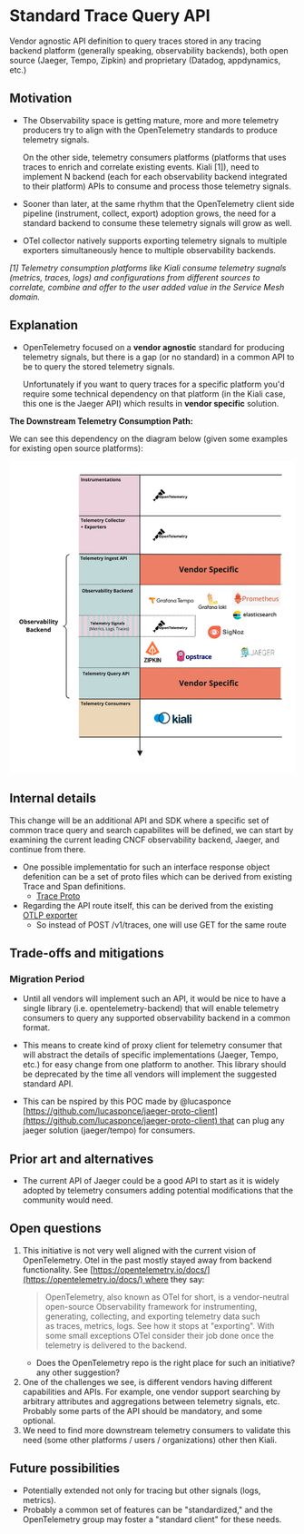# Standard Trace Query API

Vendor agnostic API definition to query traces stored in any tracing backend platform (generally speaking, observability backends), both open source (Jaeger, Tempo, Zipkin) and proprietary (Datadog, appdynamics, etc.)

## Motivation

- The Observability space is getting mature, more and more telemetry producers try to align with the OpenTelemetry standards to produce telemetry signals.

  On the other side, telemetry consumers platforms (platforms that uses traces to enrich and correlate existing events. Kiali [1]), need to implement N backend (each for each observability backend integrated to their platform) APIs to consume and process those telemetry signals.

- Sooner than later, at the same rhythm that the OpenTelemetry client side pipeline (instrument, collect, export) adoption grows, the need for a standard backend to consume these telemetry signals will grow as well.

- OTel collector natively supports exporting telemetry signals to multiple exporters simultaneously hence to multiple observability backends.

_[1] Telemetry consumption platforms like Kiali consume telemetry sugnals (metrics, traces, logs) and configurations from different sources to correlate, combine and offer to the user added value in the Service Mesh domain._

## Explanation

- OpenTelemetry focused on a **vendor agnostic** standard for producing telemetry signals, but there is a gap (or no standard) in a common API to be to query the stored telemetry signals.

  Unfortunately if you want to query traces for a specific platform you'd require some technical dependency on that platform (in the Kiali case, this one is the Jaeger API) which results in **vendor specific** solution.

**The Downstream Telemetry Consumption Path:**

We can see this dependency on the diagram below (given some examples for existing open source platforms):

![Downstream Telemetry Consumption Path](img/0000-telemetry-consumption-path.jpg)

## Internal details

This change will be an additional API and SDK where a specific set of common trace query and search capabilites will be defined, we can start by examining the current leading CNCF observability backend, Jaeger, and continue from there.

- One possible implementatio for such an interface response object defenition can be a set of proto files which can be derived from existing Trace and Span definitions.
  - [Trace Proto](https://github.com/open-telemetry/opentelemetry-proto/blob/main/opentelemetry/proto/trace/v1/trace.proto)
- Regarding the API route itself, this can be derived from the existing [OTLP exporter](https://github.com/open-telemetry/opentelemetry-specification/blob/main/specification/protocol/exporter.md)
  - So instead of POST /v1/traces, one will use GET for the same route

## Trade-offs and mitigations

### Migration Period

- Until all vendors will implement such an API, it would be nice to have a single library (i.e. opentelemetry-backend) that will enable telemetry consumers to query any supported observability backend in a common format.
- This means to create kind of proxy client for telemetry consumer that will abstract the details of specific implementations (Jaeger, Tempo, etc.) for easy change from one platform to another.
  This library should be deprecated by the time all vendors will implement the suggested standard API.

- This can be nspired by this POC made by @lucasponce [https://github.com/lucasponce/jaeger-proto-client](https://github.com/lucasponce/jaeger-proto-client) that can plug any jaeger solution (jaeger/tempo) for consumers.

## Prior art and alternatives

- The current API of Jaeger could be a good API to start as it is widely adopted by telemetry consumers adding potential modifications that the community would need.

## Open questions

1. This initiative is not very well aligned with the current vision of OpenTelemetry. Otel in the past mostly stayed away from backend functionality. See [https://opentelemetry.io/docs/](https://opentelemetry.io/docs/) where they say:
   > OpenTelemetry, also known as OTel for short, is a vendor-neutral open-source Observability framework for instrumenting, generating, collecting, and exporting telemetry data such as traces, metrics, logs.
   > See how it stops at "exporting". With some small exceptions OTel consider their job done once the telemetry is delivered to the backend.
   - Does the OpenTelemetry repo is the right place for such an initiative? any other suggestion?
2. One of the challenges we see, is different vendors having different capabilities and APIs. For example, one vendor support searching by arbitrary attributes and aggregations between telemetry signals, etc. Probably some parts of the API should be mandatory, and some optional.
3. We need to find more downstream telemetry consumers to validate this need (some other platforms / users / organizations) other then Kiali.

## Future possibilities

- Potentially extended not only for tracing but other signals (logs, metrics).
- Probably a common set of features can be "standardized," and the OpenTelemetry group may foster a "standard client" for these needs.
